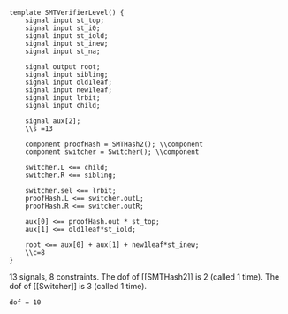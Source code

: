 ```
template SMTVerifierLevel() {
    signal input st_top;
    signal input st_i0;
    signal input st_iold;
    signal input st_inew;
    signal input st_na;

    signal output root;
    signal input sibling;
    signal input old1leaf;
    signal input new1leaf;
    signal input lrbit;
    signal input child;

    signal aux[2];
	\\s =13

    component proofHash = SMTHash2(); \\component 
    component switcher = Switcher(); \\component

    switcher.L <== child;
    switcher.R <== sibling;

    switcher.sel <== lrbit;
    proofHash.L <== switcher.outL;
    proofHash.R <== switcher.outR;

    aux[0] <== proofHash.out * st_top;
    aux[1] <== old1leaf*st_iold;

    root <== aux[0] + aux[1] + new1leaf*st_inew;
    \\c=8
}
```
13 signals, 8 constraints. The dof of [[SMTHash2]] is 2 (called 1 time). The dof of [[Switcher]] is 3 (called 1 time).

`dof = 10`